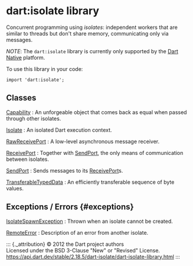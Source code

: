 dart:isolate library
====================

Concurrent programming using *isolates*: independent workers that are
similar to threads but don\'t share memory, communicating only via
messages.

*NOTE*: The `dart:isolate` library is currently only supported by the
[Dart Native](https://dart.dev/overview#platform) platform.

To use this library in your code:

``` {.language-dart data-language="dart"}
import 'dart:isolate';
```

Classes
-------

[Capability](capability-class)
:   An unforgeable object that comes back as equal when passed through
    other isolates.

[Isolate](isolate-class)
:   An isolated Dart execution context.

[RawReceivePort](rawreceiveport-class)
:   A low-level asynchronous message receiver.

[ReceivePort](receiveport-class)
:   Together with [SendPort](sendport-class), the only means of
    communication between isolates.

[SendPort](sendport-class)
:   Sends messages to its [ReceivePort](receiveport-class)s.

[TransferableTypedData](transferabletypeddata-class)
:   An efficiently transferable sequence of byte values.

Exceptions / Errors {#exceptions}
-------------------

[IsolateSpawnException](isolatespawnexception-class)
:   Thrown when an isolate cannot be created.

[RemoteError](remoteerror-class)
:   Description of an error from another isolate.

::: {._attribution}
© 2012 the Dart project authors\
Licensed under the BSD 3-Clause \"New\" or \"Revised\" License.\
<https://api.dart.dev/stable/2.18.5/dart-isolate/dart-isolate-library.html>
:::
